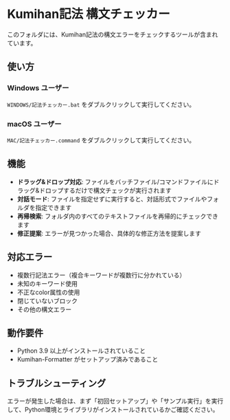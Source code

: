 # Kumihan記法 構文チェッカー

このフォルダには、Kumihan記法の構文エラーをチェックするツールが含まれています。

## 使い方

### Windows ユーザー
`WINDOWS/記法チェッカー.bat` をダブルクリックして実行してください。

### macOS ユーザー
`MAC/記法チェッカー.command` をダブルクリックして実行してください。

## 機能

- **ドラッグ&ドロップ対応**: ファイルをバッチファイル/コマンドファイルにドラッグ&ドロップするだけで構文チェックが実行されます
- **対話モード**: ファイルを指定せずに実行すると、対話形式でファイルやフォルダを指定できます
- **再帰検索**: フォルダ内のすべてのテキストファイルを再帰的にチェックできます
- **修正提案**: エラーが見つかった場合、具体的な修正方法を提案します

## 対応エラー

- 複数行記法エラー（複合キーワードが複数行に分かれている）
- 未知のキーワード使用
- 不正なcolor属性の使用
- 閉じていないブロック
- その他の構文エラー

## 動作要件

- Python 3.9 以上がインストールされていること
- Kumihan-Formatter がセットアップ済みであること

## トラブルシューティング

エラーが発生した場合は、まず「初回セットアップ」や「サンプル実行」を実行して、Python環境とライブラリがインストールされているかご確認ください。